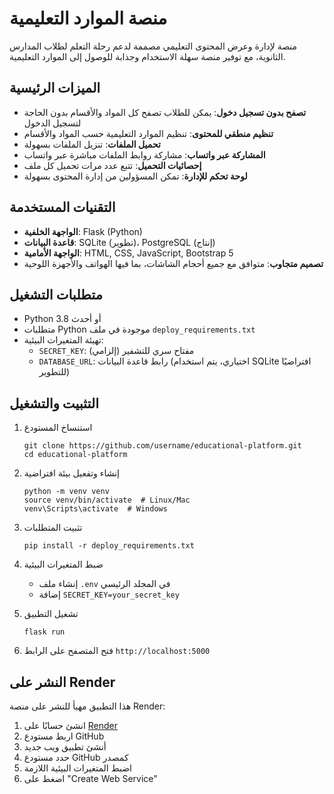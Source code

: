 # منصة الموارد التعليمية

منصة لإدارة وعرض المحتوى التعليمي مصممة لدعم رحلة التعلم لطلاب المدارس الثانوية، مع توفير منصة سهلة الاستخدام وجذابة للوصول إلى الموارد التعليمية.

## الميزات الرئيسية

* **تصفح بدون تسجيل دخول**: يمكن للطلاب تصفح كل المواد والأقسام بدون الحاجة لتسجيل الدخول
* **تنظيم منطقي للمحتوى**: تنظيم الموارد التعليمية حسب المواد والأقسام
* **تحميل الملفات**: تنزيل الملفات بسهولة
* **المشاركة عبر واتساب**: مشاركة روابط الملفات مباشرة عبر واتساب
* **إحصائيات التحميل**: تتبع عدد مرات تحميل كل ملف
* **لوحة تحكم للإدارة**: تمكن المسؤولين من إدارة المحتوى بسهولة

## التقنيات المستخدمة

* **الواجهة الخلفية**: Flask (Python)
* **قاعدة البيانات**: SQLite (تطوير)، PostgreSQL (إنتاج)
* **الواجهة الأمامية**: HTML, CSS, JavaScript, Bootstrap 5
* **تصميم متجاوب**: متوافق مع جميع أحجام الشاشات، بما فيها الهواتف والأجهزة اللوحية

## متطلبات التشغيل

* Python 3.8 أو أحدث
* متطلبات Python موجودة في ملف `deploy_requirements.txt`
* تهيئة المتغيرات البيئية:
  * `SECRET_KEY`: مفتاح سري للتشفير (إلزامي)
  * `DATABASE_URL`: رابط قاعدة البيانات (اختياري، يتم استخدام SQLite افتراضيًا للتطوير)

## التثبيت والتشغيل

1. استنساخ المستودع
   ```
   git clone https://github.com/username/educational-platform.git
   cd educational-platform
   ```

2. إنشاء وتفعيل بيئة افتراضية
   ```
   python -m venv venv
   source venv/bin/activate  # Linux/Mac
   venv\Scripts\activate  # Windows
   ```

3. تثبيت المتطلبات
   ```
   pip install -r deploy_requirements.txt
   ```

4. ضبط المتغيرات البيئية
   * إنشاء ملف `.env` في المجلد الرئيسي
   * إضافة `SECRET_KEY=your_secret_key`

5. تشغيل التطبيق
   ```
   flask run
   ```

6. فتح المتصفح على الرابط `http://localhost:5000`

## النشر على Render

هذا التطبيق مهيأ للنشر على منصة Render:

1. انشئ حسابًا على [Render](https://render.com/)
2. اربط مستودع GitHub
3. أنشئ تطبيق ويب جديد
4. حدد مستودع GitHub كمصدر
5. اضبط المتغيرات البيئية اللازمة
6. اضغط على "Create Web Service"